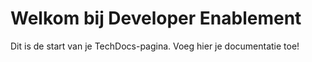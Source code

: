 # Welkom bij Developer Enablement

Dit is de start van je TechDocs-pagina. Voeg hier je documentatie toe!
